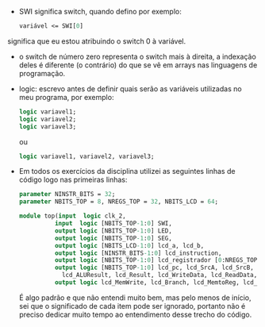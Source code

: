 - SWI significa switch, quando defino por exemplo:
  
  ```systemverilog
  variável <= SWI[0]
  ```

significa que eu estou atribuindo o switch 0 à variável.

- o switch de número zero representa o switch mais à direita, a indexação deles é diferente (o contrário) do que se vê em arrays nas linguagens de programação.

- logic: escrevo antes de definir quais serão as variáveis utilizadas
no meu programa, por exemplo:
  
  ```systemverilog
  logic variavel1;
  logic variavel2;
  logic variavel3;
  ```

  ou

  ```systemverilog
  logic variavel1, variavel2, variavel3;
  ```

- Em todos os exercícios da disciplina utilizei as seguintes linhas de código logo nas primeiras linhas:

  ```systemverilog
  parameter NINSTR_BITS = 32;
  parameter NBITS_TOP = 8, NREGS_TOP = 32, NBITS_LCD = 64;

  module top(input  logic clk_2,
            input  logic [NBITS_TOP-1:0] SWI,
            output logic [NBITS_TOP-1:0] LED,
            output logic [NBITS_TOP-1:0] SEG,
            output logic [NBITS_LCD-1:0] lcd_a, lcd_b,
            output logic [NINSTR_BITS-1:0] lcd_instruction,
            output logic [NBITS_TOP-1:0] lcd_registrador [0:NREGS_TOP-1],
            output logic [NBITS_TOP-1:0] lcd_pc, lcd_SrcA, lcd_SrcB,
              lcd_ALUResult, lcd_Result, lcd_WriteData, lcd_ReadData, 
            output logic lcd_MemWrite, lcd_Branch, lcd_MemtoReg, lcd_RegWrite);
  ```

    É algo padrão e que não entendi muito bem, mas pelo menos de início, sei que o significado de cada item pode ser ignorado, portanto não é preciso dedicar muito tempo ao entendimento desse trecho do código.